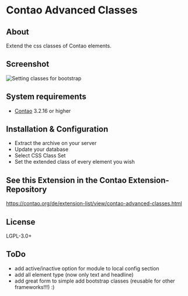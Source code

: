 Contao Advanced Classes
======================

About
-----

Extend the css classes of Contao elements.

Screenshot
-----------

![Setting classes for bootstrap](http://pdir.de/contao-dd/Bootstrap-Mockup.png)


System requirements
-------------------

* [Contao](https://github.com/contao/core) 3.2.16 or higher

Installation & Configuration
----------------------------

* Extract the archive on your server
* Update your database
* Select CSS Class Set
* Set the extended class of every element you wish


See this Extension in the Contao Extension-Repository
---------------

https://contao.org/de/extension-list/view/contao-advanced-classes.html


License
---------------
LGPL-3.0+


ToDo
---------------
* add active/inactive option for module to local config section
* add all element type (now only text and headline)
* add great form to simple add bootstrap classes (reusable for other frameworks!!!) :) 

